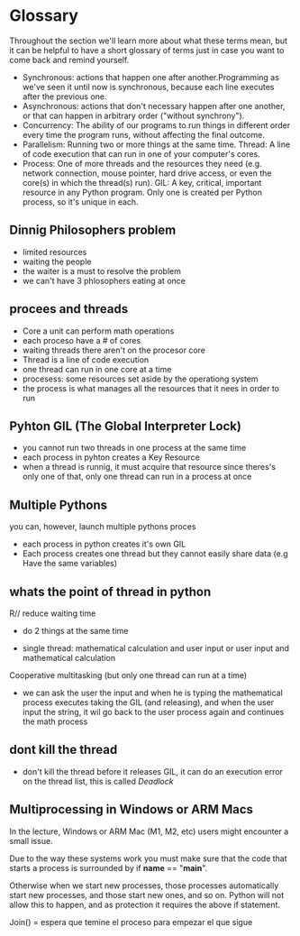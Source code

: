 # Glossary

Throughout the section we'll learn more about what these terms mean, but it can be helpful to have a short glossary of terms just in case you want to come back and remind yourself.

- Synchronous: actions that happen one after another.Programming as we've seen it until now is synchronous, because each line executes after the previous one.
- Asynchronous: actions that don't necessary happen after one another, or that can happen in arbitrary order ("without synchrony").
- Concurrency: The ability of our programs to run things in different order every time the program runs, without affecting the final outcome.
- Parallelism: Running two or more things at the same time.
Thread: A line of code execution that can run in one of your computer's cores.
- Process: One of more threads and the resources they need (e.g. network connection, mouse pointer, hard drive access, or even the core(s) in which the thread(s) run).
GIL: A key, critical, important resource in any Python program. Only one is created per Python process, so it's unique in each.

## Dinnig Philosophers problem

- limited resources
- waiting the people
- the waiter is a must to resolve the problem
- we can't have 3 phlosophers eating at once

## procees and threads

- Core a unit can perform math operations
- each proceso have a # of cores
- waiting threads there aren't on the procesor core
- Thread is a line of code execution
- one thread can run in one core at a time
- procesess: some resources set aside by the operationg system
- the process is what manages all the resources that it nees in order to run 


## Pyhton GIL (The Global Interpreter Lock)

- you cannot run two threads in one process at the same time
- each process in pyhton creates a Key Resource
- when a thread is runnig, it must acquire that resource since theres's only one of that, only one thread can run in a process at once

## Multiple Pythons

you can, however, launch multiple pythons proces
- each process in python creates it's own GIL
- Each process creates one thread but they cannot easily share data (e.g Have the same variables)

## whats the point of thread in python

R// reduce waiting time

- do 2 things at the same time

- single thread: mathematical calculation and user input
or user input and mathematical calculation 

Cooperative multitasking (but only one thread can run at a time)

- we can ask the user the input and when he is typing the mathematical process executes taking the GIL (and releasing), and when the user input the string, it wil go back to the user process again and continues the math process

## dont kill the thread

- don't kill the thread before it releases GIL, it can do an execution error on the thread list, this is called *Deadlock*

## Multiprocessing in Windows or ARM Macs

In the lecture, Windows or ARM Mac (M1, M2, etc) users might encounter a small issue.

Due to the way these systems work you must make sure that the code that starts a process is surrounded by if __name__ == "__main__".

Otherwise when we start new processes, those processes automatically start new processes, and those start new ones, and so on. Python will not allow this to happen, and as protection it requires the above if statement.

Join() = espera que temine el proceso para empezar el que sigue